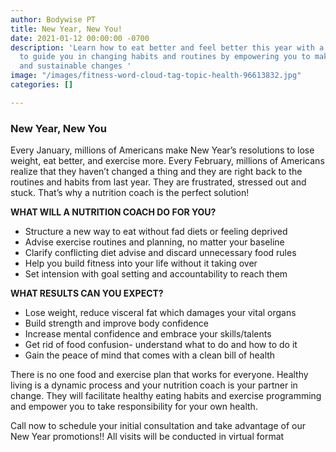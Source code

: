```yaml
---
author: Bodywise PT
title: New Year, New You!
date: 2021-01-12 00:00:00 -0700
description: 'Learn how to eat better and feel better this year with a nutrition coach
  to guide you in changing habits and routines by empowering you to make permanent
  and sustainable changes '
image: "/images/fitness-word-cloud-tag-topic-health-96613832.jpg"
categories: []

---
```

### **New Year, New You**

Every January, millions of Americans make New Year’s resolutions to lose weight, eat better, and exercise more. Every February, millions of Americans realize that they haven’t changed a thing and they are right back to the routines and habits from last year. They are frustrated, stressed out and stuck. That’s why a nutrition coach is the perfect solution!

**WHAT WILL A NUTRITION COACH DO FOR YOU?**

* Structure a new way to eat without fad diets or feeling deprived
* Advise exercise routines and planning, no matter your baseline
* Clarify conflicting diet advise and discard unnecessary food rules
* Help you build fitness into your life without it taking over
* Set intension with goal setting and accountability to reach them

**WHAT RESULTS CAN YOU EXPECT?**

* Lose weight, reduce visceral fat which damages your vital organs
* Build strength and improve body confidence
* Increase mental confidence and embrace your skills/talents
* Get rid of food confusion- understand what to do and how to do it
* Gain the peace of mind that comes with a clean bill of health

There is no one food and exercise plan that works for everyone. Healthy living is a dynamic process and your nutrition coach is your partner in change. They will facilitate healthy eating habits and exercise programming and empower you to take responsibility for your own health.

Call now to schedule your initial consultation and take advantage of our New Year promotions!! All visits will be conducted in virtual format